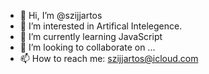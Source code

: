 - 👋 Hi, I’m @szijjartos
- 👀 I’m interested in Artifical Intelegence.
- 🌱 I’m currently learning JavaScript
- 💞️ I’m looking to collaborate on ...
- 📫 How to reach me: szijjartos@icloud.com

<!---
szijjartos/szijjartos is a ✨ special ✨ repository because its `README.md` (this file) appears on your GitHub profile.
You can click the Preview link to take a look at your changes.
--->
